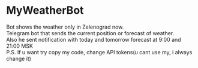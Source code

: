 # MyWeatherBot
Bot shows the weather only in Zelenograd now.<br>
Telegram bot that sends the current position or forecast of weather.<br>
Also he sent notification with today and tomorrow forecast at 9:00 and 21:00 MSK <br>
P.S. If u want try copy my code, change API tokens(u cant use my, i always change it)
